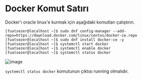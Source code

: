 # Docker Komut Satırı
Docker'ı oracle linux'e kurmak için aşağıdaki komutları çalıştırın.
```console
[fuatsezer@localhost ~]$ sudo dnf config-manager --add-repo=https://download.docker.com/linux/centos/docker-ce.repo
[fuatsezer@localhost ~]$ sudo dnf install docker-ce -y
[fuatsezer@localhost ~]$ systemctl start docker
[fuatsezer@localhost ~]$ systemctl enable docker
[fuatsezer@localhost ~]$ systemctl status docker
```
![image](https://github.com/fuatsezer/Docker/assets/63423939/057c17a1-14c3-47cf-a91f-8cc3f9476fb5)

`systemctl status docker` komutunun çıktısı running olmalıdır. 


